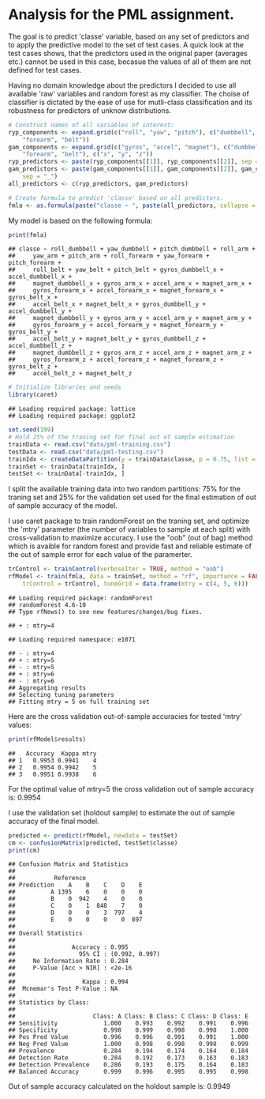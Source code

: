 Analysis for the PML assignment.
========================================================

The goal is to predict 'classe' variable, based on any set of predictors and to apply the predictive model to the set of test cases. A quick look at the test cases shows, that the predictors used in the original paper (averages etc.) cannot be used in this case, becasue the values of all of them are not defined for test cases.

Having no domain knowledge about the predictors I decided to use all available 'raw' variables and random forest as my classifier. The choise of classifier is dictated by the ease of use for mutli-class classification and its robustness for predictors of unknow distributions.


```r
# Construct names of all variables of interest:
ryp_components <- expand.grid(c("roll", "yaw", "pitch"), c("dumbbell", "arm", 
    "forearm", "belt"))
gam_components <- expand.grid(c("gyros", "accel", "magnet"), c("dumbbell", "arm", 
    "forearm", "belt"), c("x", "y", "z"))
ryp_predictors <- paste(ryp_components[[1]], ryp_components[[2]], sep = "_")
gam_predictors <- paste(gam_components[[1]], gam_components[[2]], gam_components[[3]], 
    sep = "_")
all_predictors <- c(ryp_predictors, gam_predictors)
```



```r
# Create formula to predict 'classe' based on all predictors.
fmla <- as.formula(paste("classe ~ ", paste(all_predictors, collapse = "+")))
```


My model is based on the following formula: 


```r
print(fmla)
```

```
## classe ~ roll_dumbbell + yaw_dumbbell + pitch_dumbbell + roll_arm + 
##     yaw_arm + pitch_arm + roll_forearm + yaw_forearm + pitch_forearm + 
##     roll_belt + yaw_belt + pitch_belt + gyros_dumbbell_x + accel_dumbbell_x + 
##     magnet_dumbbell_x + gyros_arm_x + accel_arm_x + magnet_arm_x + 
##     gyros_forearm_x + accel_forearm_x + magnet_forearm_x + gyros_belt_x + 
##     accel_belt_x + magnet_belt_x + gyros_dumbbell_y + accel_dumbbell_y + 
##     magnet_dumbbell_y + gyros_arm_y + accel_arm_y + magnet_arm_y + 
##     gyros_forearm_y + accel_forearm_y + magnet_forearm_y + gyros_belt_y + 
##     accel_belt_y + magnet_belt_y + gyros_dumbbell_z + accel_dumbbell_z + 
##     magnet_dumbbell_z + gyros_arm_z + accel_arm_z + magnet_arm_z + 
##     gyros_forearm_z + accel_forearm_z + magnet_forearm_z + gyros_belt_z + 
##     accel_belt_z + magnet_belt_z
```



```r
# Initialize libraries and seeds
library(caret)
```

```
## Loading required package: lattice
## Loading required package: ggplot2
```

```r
set.seed(199)
# Hold 25% of the traning set for final out of sample estimation
trainData <- read.csv("data/pml-training.csv")
testData <- read.csv("data/pml-testing.csv")
trainIdx <- createDataPartition(y = trainData$classe, p = 0.75, list = FALSE)
trainSet <- trainData[trainIdx, ]
testSet <- trainData[-trainIdx, ]
```

I split the available training data into two random partitions: 75% for the traning set and 25% for the validation set used for the final estimation of out of sample accuracy of the model.

I use caret package to train randomForest on the traning set, and optimize the 'mtry' parameter (the number of variables to sample at each split) with cross-validation to maximize accuracy. I use the "oob" (out of bag) method which is avaible for random forest and provide fast and reliable estimate of the out of sample error for each value of the paramerter.


```r
trControl <- trainControl(verboseIter = TRUE, method = "oob")
rfModel <- train(fmla, data = trainSet, method = "rf", importance = FALSE, ntrees = 50, 
    trControl = trControl, tuneGrid = data.frame(mtry = c(4, 5, 6)))
```

```
## Loading required package: randomForest
## randomForest 4.6-10
## Type rfNews() to see new features/changes/bug fixes.
```

```
## + : mtry=4
```

```
## Loading required namespace: e1071
```

```
## - : mtry=4 
## + : mtry=5 
## - : mtry=5 
## + : mtry=6 
## - : mtry=6 
## Aggregating results
## Selecting tuning parameters
## Fitting mtry = 5 on full training set
```


Here are the cross validation out-of-sample accuracies for tested 'mtry' values:

```r
print(rfModel$results)
```

```
##   Accuracy  Kappa mtry
## 1   0.9953 0.9941    4
## 2   0.9954 0.9942    5
## 3   0.9951 0.9938    6
```

For the optimal value of mtry=5 the cross validation out of sample accuracy is: 0.9954

I use the validation set (holdout sample) to estimate the out of sample accuracy of the final model. 


```r
predicted <- predict(rfModel, newdata = testSet)
cm <- confusionMatrix(predicted, testSet$classe)
print(cm)
```

```
## Confusion Matrix and Statistics
## 
##           Reference
## Prediction    A    B    C    D    E
##          A 1395    6    0    0    0
##          B    0  942    4    0    0
##          C    0    1  848    7    0
##          D    0    0    3  797    4
##          E    0    0    0    0  897
## 
## Overall Statistics
##                                         
##                Accuracy : 0.995         
##                  95% CI : (0.992, 0.997)
##     No Information Rate : 0.284         
##     P-Value [Acc > NIR] : <2e-16        
##                                         
##                   Kappa : 0.994         
##  Mcnemar's Test P-Value : NA            
## 
## Statistics by Class:
## 
##                      Class: A Class: B Class: C Class: D Class: E
## Sensitivity             1.000    0.993    0.992    0.991    0.996
## Specificity             0.998    0.999    0.998    0.998    1.000
## Pos Pred Value          0.996    0.996    0.991    0.991    1.000
## Neg Pred Value          1.000    0.998    0.998    0.998    0.999
## Prevalence              0.284    0.194    0.174    0.164    0.184
## Detection Rate          0.284    0.192    0.173    0.163    0.183
## Detection Prevalence    0.286    0.193    0.175    0.164    0.183
## Balanced Accuracy       0.999    0.996    0.995    0.995    0.998
```


Out of sample accuracy calculated on the holdout sample is: 0.9949
